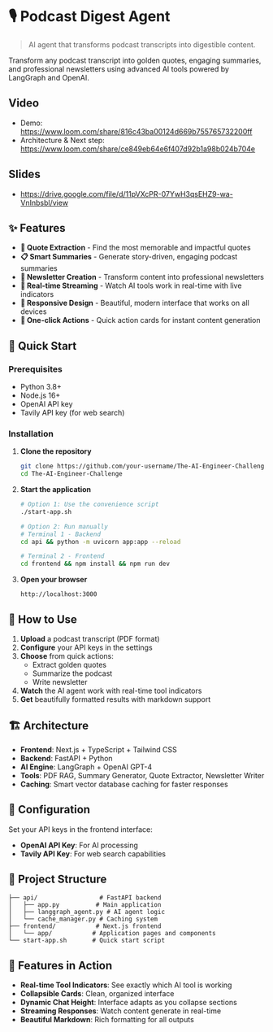 # 🎙️ Podcast Digest Agent

> AI agent that transforms podcast transcripts into digestible content.

Transform any podcast transcript into golden quotes, engaging summaries, and professional newsletters using advanced AI tools powered by LangGraph and OpenAI.

## Video 
- Demo: https://www.loom.com/share/816c43ba00124d669b755765732200ff
- Architecture & Next step: https://www.loom.com/share/ce849eb64e6f407d92b1a98b024b704e

## Slides
- https://drive.google.com/file/d/11pVXcPR-07YwH3qsEHZ9-wa-VnInbsbl/view

## ✨ Features

- **💎 Quote Extraction** - Find the most memorable and impactful quotes
- **📋 Smart Summaries** - Generate story-driven, engaging podcast summaries  
- **📰 Newsletter Creation** - Transform content into professional newsletters
- **🔄 Real-time Streaming** - Watch AI tools work in real-time with live indicators
- **📱 Responsive Design** - Beautiful, modern interface that works on all devices
- **🎯 One-click Actions** - Quick action cards for instant content generation

## 🚀 Quick Start

### Prerequisites
- Python 3.8+
- Node.js 16+
- OpenAI API key
- Tavily API key (for web search)

### Installation

1. **Clone the repository**
   ```bash
   git clone https://github.com/your-username/The-AI-Engineer-Challenge.git
   cd The-AI-Engineer-Challenge
   ```

2. **Start the application**
   ```bash
   # Option 1: Use the convenience script
   ./start-app.sh
   
   # Option 2: Run manually
   # Terminal 1 - Backend
   cd api && python -m uvicorn app:app --reload
   
   # Terminal 2 - Frontend
   cd frontend && npm install && npm run dev
   ```

3. **Open your browser**
   ```
   http://localhost:3000
   ```

## 🎯 How to Use

1. **Upload** a podcast transcript (PDF format)
2. **Configure** your API keys in the settings
3. **Choose** from quick actions:
   - Extract golden quotes
   - Summarize the podcast  
   - Write newsletter
4. **Watch** the AI agent work with real-time tool indicators
5. **Get** beautifully formatted results with markdown support

## 🏗️ Architecture

- **Frontend**: Next.js + TypeScript + Tailwind CSS
- **Backend**: FastAPI + Python
- **AI Engine**: LangGraph + OpenAI GPT-4
- **Tools**: PDF RAG, Summary Generator, Quote Extractor, Newsletter Writer
- **Caching**: Smart vector database caching for faster responses

## 🔧 Configuration

Set your API keys in the frontend interface:
- **OpenAI API Key**: For AI processing
- **Tavily API Key**: For web search capabilities

## 📁 Project Structure

```
├── api/                 # FastAPI backend
│   ├── app.py          # Main application
│   ├── langgraph_agent.py # AI agent logic
│   └── cache_manager.py # Caching system
├── frontend/           # Next.js frontend
│   └── app/           # Application pages and components
└── start-app.sh       # Quick start script
```

## 🎨 Features in Action

- **Real-time Tool Indicators**: See exactly which AI tool is working
- **Collapsible Cards**: Clean, organized interface
- **Dynamic Chat Height**: Interface adapts as you collapse sections  
- **Streaming Responses**: Watch content generate in real-time
- **Beautiful Markdown**: Rich formatting for all outputs
